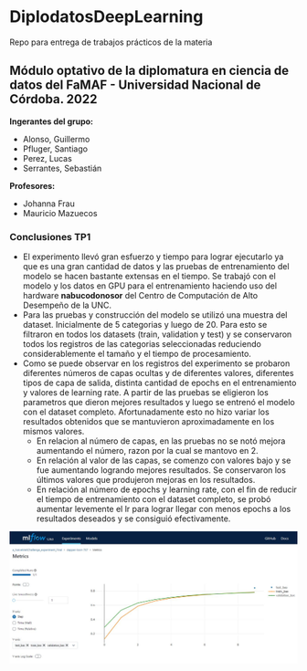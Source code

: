 # DiplodatosDeepLearning
Repo para entrega de trabajos prácticos de la materia

## Módulo optativo de la diplomatura en ciencia de datos del FaMAF - Universidad Nacional de Córdoba. 2022

**Ingerantes del grupo:**
- Alonso, Guillermo 
- Pfluger, Santiago
- Perez, Lucas
- Serrantes, Sebastián

**Profesores:** 
- Johanna Frau 
- Mauricio Mazuecos

### Conclusiones TP1

- El experimento llevó gran esfuerzo y tiempo para lograr ejecutarlo ya que es una gran cantidad de datos y las pruebas de entrenamiento del modelo se hacen bastante extensas en el tiempo. Se trabajó con el modelo y los datos en GPU para el entrenamiento haciendo uso del hardware **nabucodonosor** del Centro de Computación de Alto Desempeño de la UNC. 
- Para las pruebas y construcción del modelo se utilizó una muestra del dataset. Inicialmente de 5 categorias y luego de 20. Para esto se filtraron en todos los datasets (train, validation y test) y se conservaron todos los registros de las categorias seleccionadas reduciendo considerablemente el tamaño y el tiempo de procesamiento.
- Como se puede observar en los registros del experimento se probaron diferentes números de capas ocultas y de diferentes valores, diferentes tipos de capa de salida, distinta cantidad de epochs en el entrenamiento y valores de learning rate. A partir de las pruebas se eligieron los parametros que dieron mejores resultados y luego se entrenó el modelo con el dataset completo. Afortunadamente esto no hizo variar los resultados obtenidos que se mantuvieron aproximadamente en los mismos valores.
    - En relacion al número de capas, en las pruebas no se notó mejora aumentando el número, razon por la cual se mantovo en 2.
    - En relación al valor de las capas, se comenzo con valores bajo y se fue aumentando logrando mejores resultados. Se conservaron los últimos valores que produjeron mejoras en los resultados.
    - En relación al número de epochs y learning rate, con el fin de reducir el tiempo de entrenamiento con el dataset completo, se probó aumentar levemente el lr para lograr llegar con menos epochs a los resultados deseados y se consiguió efectivamente.

![alt text](https://github.com/guillealonso/DiplodatosDeepLearning/blob/main/MLFlowModeloFinal.JPG?raw=true)
